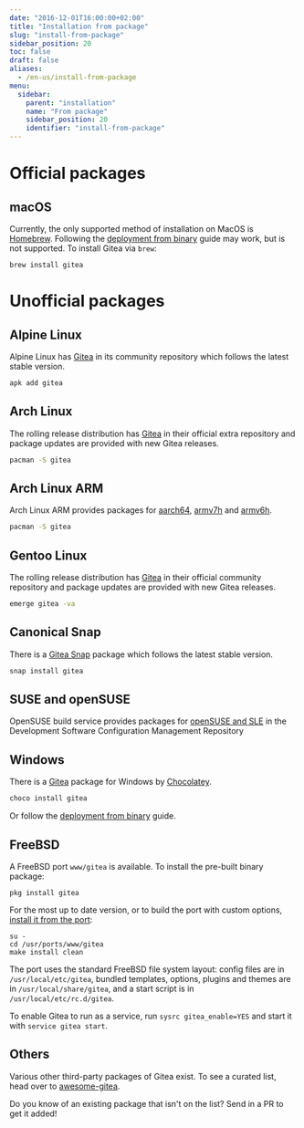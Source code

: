 ```yaml
---
date: "2016-12-01T16:00:00+02:00"
title: "Installation from package"
slug: "install-from-package"
sidebar_position: 20
toc: false
draft: false
aliases:
  - /en-us/install-from-package
menu:
  sidebar:
    parent: "installation"
    name: "From package"
    sidebar_position: 20
    identifier: "install-from-package"
---
```


# Official packages

## macOS

Currently, the only supported method of installation on MacOS is [Homebrew](http://brew.sh/).
Following the [deployment from binary](installation/from-binary.md) guide may work,
but is not supported. To install Gitea via `brew`:

```
brew install gitea
```

# Unofficial packages

## Alpine Linux

Alpine Linux has [Gitea](https://pkgs.alpinelinux.org/packages?name=gitea&branch=edge) in its community repository which follows the latest stable version.

```sh
apk add gitea
```

## Arch Linux

The rolling release distribution has [Gitea](https://www.archlinux.org/packages/extra/x86_64/gitea/) in their official extra repository and package updates are provided with new Gitea releases.

```sh
pacman -S gitea
```

## Arch Linux ARM

Arch Linux ARM provides packages for [aarch64](https://archlinuxarm.org/packages/aarch64/gitea), [armv7h](https://archlinuxarm.org/packages/armv7h/gitea) and [armv6h](https://archlinuxarm.org/packages/armv6h/gitea).

```sh
pacman -S gitea
```

## Gentoo Linux

The rolling release distribution has [Gitea](https://packages.gentoo.org/packages/www-apps/gitea) in their official community repository and package updates are provided with new Gitea releases.

```sh
emerge gitea -va
```

## Canonical Snap

There is a [Gitea Snap](https://snapcraft.io/gitea) package which follows the latest stable version.

```sh
snap install gitea
```

## SUSE and openSUSE

OpenSUSE build service provides packages for [openSUSE and SLE](https://software.opensuse.org/download/package?package=gitea&project=devel%3Atools%3Ascm)
in the Development Software Configuration Management Repository

## Windows

There is a [Gitea](https://chocolatey.org/packages/gitea) package for Windows by [Chocolatey](https://chocolatey.org/).

```sh
choco install gitea
```

Or follow the [deployment from binary](installation/from-binary.md) guide.

## FreeBSD

A FreeBSD port `www/gitea` is available. To install the pre-built binary package:

```
pkg install gitea
```

For the most up to date version, or to build the port with custom options,
[install it from the port](https://www.freebsd.org/doc/handbook/ports-using.html):

```
su -
cd /usr/ports/www/gitea
make install clean
```

The port uses the standard FreeBSD file system layout: config files are in `/usr/local/etc/gitea`,
bundled templates, options, plugins and themes are in `/usr/local/share/gitea`, and a start script
is in `/usr/local/etc/rc.d/gitea`.

To enable Gitea to run as a service, run `sysrc gitea_enable=YES` and start it with `service gitea start`.

## Others

Various other third-party packages of Gitea exist.
To see a curated list, head over to [awesome-gitea](https://gitea.com/gitea/awesome-gitea/src/branch/master/README.md#user-content-packages).

Do you know of an existing package that isn't on the list? Send in a PR to get it added!
